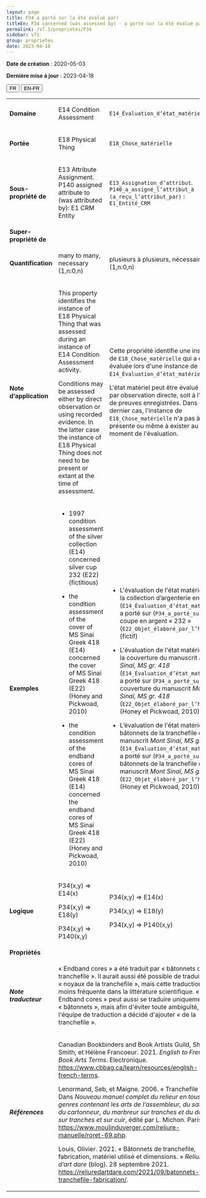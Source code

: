 ```yaml
---
layout: page
title: P34 a porté sur (a été évalué par)
titleEn: P34 concerned (was assessed by) - a porté sur (a été évalué par)
permalink: /v7.1/proprietes/P34
sidebar: v71
group: proprietes
date: 2023-04-18
---
```


**Date de création** : 2020-05-03

**Dernière mise à jour** : 2023-04-18

<div class="lang-buttons">
  <button id="fr" class="activate">FR</button>
  <button id="en-fr">EN-FR</button>
</div>

<table>
<tbody>
<tr>
<td><strong>Domaine</strong></td>
<td class="en">
<p>E14 Condition Assessment</p>
</td>
<td>
<p><code class="language-plaintext highlighter-rouge">E14_Évaluation_d’état_matériel</code> </p>
</td>
</tr>
<tr>
<td><strong>Portée</strong></td>
<td class="en">
<p>E18 Physical Thing</p>
</td>
<td>
<p><code class="language-plaintext highlighter-rouge">E18_Chose_matérielle</code></p>
</td>
</tr>
<tr>
<td><strong>Sous-propriété de</strong></td>
<td class="en">
<p>E13 Attribute Assignment. P140 assigned attribute to (was attributed by): E1 CRM Entity</p>
</td>
<td>
<p><code class="language-plaintext highlighter-rouge">E13_Assignation_d’attribut</code>. <code class="language-plaintext highlighter-rouge">P140_a_assigné_l’attribut_à (a_reçu_l’attribut_par)</code> : <code class="language-plaintext highlighter-rouge">E1_Entité_CRM</code></p>
</td>
</tr>
<tr>
<td><strong>Super-propriété de</strong></td>
<td class="en">
</td>
<td>
</td>
</tr>
<tr>
<td><strong>Quantification</strong></td>
<td class="en">
<p>many to many, necessary (1,n:0,n)</p>
</td>
<td>
<p>plusieurs à plusieurs, nécessaire (1,n:0,n)</p>
</td>
</tr>
<tr>
<td><strong>Note d’application</strong></td>
<td class="en">
<p>This property identifies the instance of E18 Physical Thing that was assessed during an instance of E14 Condition Assessment activity.</p>
<p>Conditions may be assessed either by direct observation or using recorded evidence. In the latter case the instance of E18 Physical Thing does not need to be present or extant at the time of assessment.</p>
</td>
<td>
<p>Cette propriété identifie une instance de <code class="language-plaintext highlighter-rouge">E18_Chose_matérielle</code> qui a été évaluée lors d'une instance de <code class="language-plaintext highlighter-rouge">E14_Évaluation_d’état_matériel</code>.</p>
<p>L'état matériel peut être évalué soit par observation directe, soit à l'aide de preuves enregistrées. Dans ce dernier cas, l'instance de <code class="language-plaintext highlighter-rouge">E18_Chose_matérielle</code> n'a pas à être présente ou même à exister au moment de l'évaluation. </p>
</td>
</tr>
<tr>
<td><strong>Exemples</strong></td>
<td class="en">
<ul>
<li><p>1997 condition assessment of the silver collection (E14) concerned silver cup 232 (E22) (fictitious)  </p>
</li>
<li><p>the condition assessment of the cover of MS Sinai Greek 418 (E14) concerned the cover of MS Sinai Greek 418 (E22) (Honey and Pickwoad, 2010)  </p>
</li>
<li><p>the condition assessment of the endband cores of MS Sinai Greek 418 (E14) concerned the endband cores of MS Sinai Greek 418 (E22) (Honey and Pickwoad, 2010) </p>
</li>
</ul>
</td>
<td>
<ul>
<li><p>L'évaluation de l'état matériel de la collection d’argenterie  en 1997 (<code class="language-plaintext highlighter-rouge">E14_Évaluation_d’état_matériel</code>) a porté sur (<code class="language-plaintext highlighter-rouge">P34_a_porté_sur</code>) la coupe en argent « 232 » (<code class="language-plaintext highlighter-rouge">E22_Objet_élaboré_par_l’humain</code>) (fictif)</p>
</li>
<li><p>L'évaluation de l'état matériel de la couverture du manuscrit <em>Mont Sinaï, MS gr. 418</em> (<code class="language-plaintext highlighter-rouge">E14_Évaluation_d’état_matériel</code>) a porté sur (<code class="language-plaintext highlighter-rouge">P34_a_porté_sur</code>) la couverture du manuscrit <em>Mont Sinaï, MS gr. 418</em> (<code class="language-plaintext highlighter-rouge">E22_Objet_élaboré_par_l’humain</code>) (Honey et Pickwoad, 2010)</p>
</li>
<li><p>L’évaluation de l'état matériel des bâtonnets de la tranchefile du manuscrit <em>Mont Sinaï, MS gr. 418</em> (<code class="language-plaintext highlighter-rouge">E14_Évaluation_d’état_matériel</code>) a porté sur (<code class="language-plaintext highlighter-rouge">P34_a_porté_sur</code>) les bâtonnets de la tranchefile du manuscrit <em>Mont Sinaï, MS gr. 418</em> (<code class="language-plaintext highlighter-rouge">E22_Objet_élaboré_par_l’humain</code>) (Honey et Pickwoad, 2010)</p>
</li>
</ul>
</td>
</tr>
<tr>
<td><strong>Logique</strong></td>
<td class="en">
<p>P34(x,y) ⇒ E14(x) </p>
<p>P34(x,y) ⇒ E18(y) </p>
<p>P34(x,y) ⇒ P140(x,y)</p>
</td>
<td>
<p>P34(x,y) ⇒ E14(x) </p>
<p>P34(x,y) ⇒ E18(y) </p>
<p>P34(x,y) ⇒ P140(x,y)</p>
</td>
</tr>
<tr>
<td><strong>Propriétés</strong></td>
<td class="en">
</td>
<td>
</td>
</tr>
<tr>
<td><strong><em>Note traducteur</em></strong></td>
<td colspan="2">
<p>« Endband cores » a été traduit par « bâtonnets de la tranchefile ». Il aurait aussi été possible de traduire par « noyaux de la tranchefile », mais cette traduction est moins fréquente dans la littérature scientifique. « Endband cores » peut aussi se traduire uniquement par «<strong> </strong>bâtonnets », mais afin d'éviter toute ambiguïté, l'équipe de traduction a décidé d'ajouter « de la tranchefile ».</p>
</td>
</tr>
<tr>
<td><strong><em>Références</em></strong></td>
<td colspan="2">
<p>Canadian Bookbinders and Book Artists Guild, Shelagh Smith, et Hélène Francoeur. 2021. <em>English to French Book Arts Terms</em>. Electronique.<a href="https://www.cbbag.ca/learn/resources/english-french-terms"><span class="underline"> </span></a><a href="https://www.cbbag.ca/learn/resources/english-french-terms"><span class="underline">https://www.cbbag.ca/learn/resources/english-french-terms</span></a>.</p>
<p>Lenormand, Seb, et Maigne. 2006. « Tranchefile ». Dans <em>Nouveau manuel complet du relieur en tous genres contenant les arts de l’assembleur, du satineur, du cartonneur, du marbreur sur tranches et du doreur sur tranches et sur cuir</em>, édité par L. Michon. Paris.<a href="https://www.moulinduverger.com/reliure-manuelle/roret-69.php"><span class="underline"> </span></a><a href="https://www.moulinduverger.com/reliure-manuelle/roret-69.php"><span class="underline">https://www.moulinduverger.com/reliure-manuelle/roret-69.php</span></a>.</p>
<p>Louis, Olivier. 2021. « Bâtonnets de tranchefile, fabrication, matériel utilisé et dimensions. » <em>Reliure d’art dare</em> (blog). 28 septembre 2021.<a href="https://reliuredartdare.com/2021/09/batonnets-tranchefile-fabrication/"><span class="underline"> </span></a><a href="https://reliuredartdare.com/2021/09/batonnets-tranchefile-fabrication/"><span class="underline">https://reliuredartdare.com/2021/09/batonnets-tranchefile-fabrication/</span></a>.</p>
</td>
</tr>
</tbody>
</table>

				